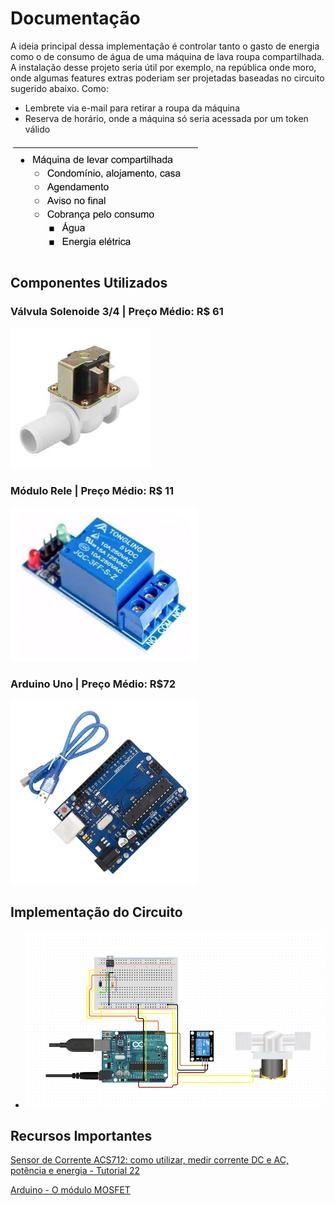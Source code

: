 # Documentação
A ideia principal dessa implementação é controlar tanto o gasto de energia como o de consumo de água de uma máquina de lava roupa compartilhada.
A instalação desse projeto seria útil por exemplo, na república onde moro, onde algumas features extras poderiam ser projetadas baseadas no circuito sugerido abaixo.
Como:
* Lembrete via e-mail para retirar a roupa da máquina
* Reserva de horário, onde a máquina só seria acessada por um token válido



<img src=images/objetivo.png width="300">

## Componentes Utilizados
### Válvula Solenoide 3/4 | Preço Médio: R$ 61
![Válvula](images/valvulasolenoide.png)
### Módulo Rele | Preço Médio: R$ 11
<img src=images/rele.jpg width="300">


### Arduino Uno | Preço Médio: R$72
<img src=images/arduino.png width="300">


## Implementação do Circuito
- ![Circuito](images/circuito.png)

## Recursos Importantes

[Sensor de Corrente ACS712: como utilizar, medir corrente DC e AC, potência e energia - Tutorial 22](https://www.youtube.com/watch?v=4GlKsWehGP4&ab_channel=GEProjetoseTutoriais)

[Arduino - O módulo MOSFET](https://www.youtube.com/watch?v=vn7YeFh1xv4&ab_channel=OMundoDaCi%C3%AAncia)